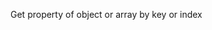 Get property of object or array by key or index

<rv-example-tabs class="pt-3" handle="get-formatter">
<template type="single-html-file">
I like <span rv-text="['cracker', 'muffin', 'cake'] | get 1" ></span>.
</template>
</rv-example-tabs>